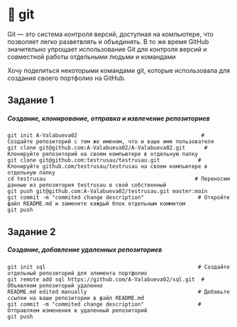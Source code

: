 # 📌 git

Git — это система контроля версий, доступная на компьютере, что позволяет легко разветвлять и объединять. В то же время GitHub значительно упрощает использование Git для контроля версий и совместной работы отдельными людьми и командами

Хочу поделиться некоторыми командами git, которые использовала для создания своего портфолио на GitHub.

## Задание 1

##### Создание, клонирование, отправка и извлечение репозиториев  
```git
git init A-Valabueva02                                       # Создайте репозиторий с тем же именем, что и ваше имя пользователя
git clone git@github.com:A-Valabueva02/A-Valabueva02.git      # Клонируйте репозиторий на своем компьютере в отдельную папку
git clone git@github.com:testrusau/testrusau.git            # Клонируйте github.com/testrusau/testrusau на своем компьютере в отдельную папку
cd testrusau                                               # Переносим данные из репозитория testrusau в свой собственный
git push git@github.com:A-Valabueva02/testrusau.git master:main
git commit -m "commited change description"                 # Откройте файл README.md и замените каждый блок отдельным коммитом
git push

```
## Задание 2

##### Создание, добавление удаленных репозиториев
```git
git init sql                                                # Создайте отдельный репозиторий для элемента портфолио
git remote add sql https://github.com/A-Valabueva02/sql.git  # Объявляем репозиторий удаленно
README.md edited manually                                   # Добавьте ссылки на ваши репозитории в файл README.md
git commit -m "commited change description"                 # Отправляем изменения в удаленный репозиторий
git push                                                     


```
